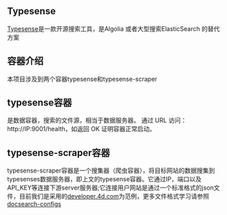 ## Typesense

[Typesense](https://typesense.org/)是一款开源搜索工具，是Algolia 或者大型搜索ElasticSearch 的替代方案

## 容器介绍

本项目涉及到两个容器typesense和typesense-scraper


## typesense容器

是数据容器，搜索的文件源，相当于数据服务器。
通过 URL 访问：http://IP:9001/health，如返回 OK 证明容器正常启动。

## typesense-scraper容器

typesense-scraper容器是一个搜集器（爬虫容器），将目标网站的数据搜集到typesenses数据服务器，即上文的typesense容器。它通过IP，端口以及API_KEY等连接下游server服务器;它连接用户网站是通过一个标准格式的json文件，目前我们是采用的[developer.4d.com](https://developer.4d.com)为范例，更多文件格式学习请参照[docsearch-configs](https://github.com/algolia/docsearch-configs)
